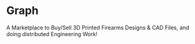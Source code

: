 # Graph
A Marketplace to Buy/Sell 3D Printed Firearms Designs &amp; CAD Files, and doing distributed Engineering Work!
